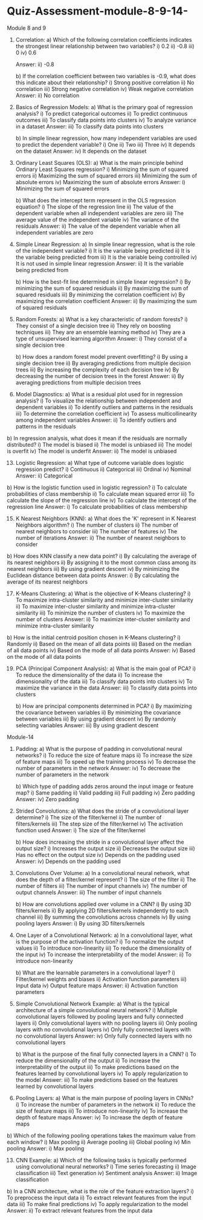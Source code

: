 # Quiz-Assessment-module-8-9-14-
Module 8 and 9

1. Correlation:
   a) Which of the following correlation coefficients indicates the strongest linear relationship between two variables?
      i) 0.2
      ii) -0.8
      iii) 0
      iv) 0.6
   
   Answer:       ii) -0.8
   
   b) If the correlation coefficient between two variables is -0.9, what does this indicate about their relationship?
      i) Strong positive correlation
      ii) No correlation
      iii) Strong negative correlation
      iv) Weak negative correlation
   Answer:       ii) No correlation

   
3. Basics of Regression Models:
   a) What is the primary goal of regression analysis?
      i) To predict categorical outcomes
      ii) To predict continuous outcomes
      iii) To classify data points into clusters
      iv) To analyze variance in a dataset
   Answer:       iii) To classify data points into clusters
   
   b) In simple linear regression, how many independent variables are used to predict the dependent variable?
      i) One
      ii) Two
      iii) Three
      iv) It depends on the dataset
   Answer:       iv) It depends on the dataset
   

5. Ordinary Least Squares (OLS):
   a) What is the main principle behind Ordinary Least Squares regression?
      i) Minimizing the sum of squared errors
      ii) Maximizing the sum of squared errors
      iii) Minimizing the sum of absolute errors
      iv) Maximizing the sum of absolute errors
   Answer:       i) Minimizing the sum of squared errors

   b) What does the intercept term represent in the OLS regression equation?
      i) The slope of the regression line
      ii) The value of the dependent variable when all independent variables are zero
      iii) The average value of the independent variable
      iv) The variance of the residuals
   Answer:      ii) The value of the dependent variable when all independent variables are zero

7. Simple Linear Regression:
   a) In simple linear regression, what is the role of the independent variable?
      i) It is the variable being predicted
      ii) It is the variable being predicted from
      iii) It is the variable being controlled
      iv) It is not used in simple linear regression
   Answer:      ii) It is the variable being predicted from
   
   b) How is the best-fit line determined in simple linear regression?
      i) By minimizing the sum of squared residuals
      ii) By maximizing the sum of squared residuals
      iii) By minimizing the correlation coefficient
      iv) By maximizing the correlation coefficient
   Answer:      ii) By maximizing the sum of squared residuals

9. Random Forests:
   a) What is a key characteristic of random forests?
      i) They consist of a single decision tree
      ii) They rely on boosting techniques
      iii) They are an ensemble learning method
      iv) They are a type of unsupervised learning algorithm
   Answer:      i) They consist of a single decision tree
   
   b) How does a random forest model prevent overfitting?
      i) By using a single decision tree
      ii) By averaging predictions from multiple decision trees
      iii) By increasing the complexity of each decision tree
      iv) By decreasing the number of decision trees in the forest
   Answer:      ii) By averaging predictions from multiple decision trees

11. Model Diagnostics:
   a) What is a residual plot used for in regression analysis?
      i) To visualize the relationship between independent and dependent variables
      ii) To identify outliers and patterns in the residuals
      iii) To determine the correlation coefficient
      iv) To assess multicollinearity among independent variables
    Answer:      ii) To identify outliers and patterns in the residuals
    
   b) In regression analysis, what does it mean if the residuals are normally distributed?
      i) The model is biased
      ii) The model is unbiased
      iii) The model is overfit
      iv) The model is underfit
      Answer:      ii) The model is unbiased

13. Logistic Regression:
   a) What type of outcome variable does logistic regression predict?
      i) Continuous
      ii) Categorical
      iii) Ordinal
      iv) Nominal
    Answer:      ii) Categorical
    
   b) How is the logistic function used in logistic regression?
      i) To calculate probabilities of class membership
      ii) To calculate mean squared error
      iii) To calculate the slope of the regression line
      iv) To calculate the intercept of the regression line
    Answer:      i) To calculate probabilities of class membership

15. K Nearest Neighbors (KNN):
   a) What does the 'K' represent in K Nearest Neighbors algorithm?
      i) The number of clusters
      ii) The number of nearest neighbors to consider
      iii) The number of features
      iv) The number of iterations
    Answer:      ii) The number of nearest neighbors to consider
    
   b) How does KNN classify a new data point?
      i) By calculating the average of its nearest neighbors
      ii) By assigning it to the most common class among its nearest neighbors
      iii) By using gradient descent
      iv) By minimizing the Euclidean distance between data points
    Answer:      i) By calculating the average of its nearest neighbors

17. K-Means Clustering:
   a) What is the objective of K-Means clustering?
      i) To maximize intra-cluster similarity and minimize inter-cluster similarity
      ii) To maximize inter-cluster similarity and minimize intra-cluster similarity
      iii) To minimize the number of clusters
      iv) To maximize the number of clusters
    Answer:       ii) To maximize inter-cluster similarity and minimize intra-cluster similarity
    
   b) How is the initial centroid position chosen in K-Means clustering?
      i) Randomly
      ii) Based on the mean of all data points
      iii) Based on the median of all data points
      iv) Based on the mode of all data points
    Answer:      iv) Based on the mode of all data points

19. PCA (Principal Component Analysis):
    a) What is the main goal of PCA?
       i) To reduce the dimensionality of the data
       ii) To increase the dimensionality of the data
       iii) To classify data points into clusters
       iv) To maximize the variance in the data
    Answer:       iii) To classify data points into clusters
    
    b) How are principal components determined in PCA?
       i) By maximizing the covariance between variables
       ii) By minimizing the covariance between variables
       iii) By using gradient descent
       iv) By randomly selecting variables
    Answer:       iii) By using gradient descent

Module-14

1. Padding:
   a) What is the purpose of padding in convolutional neural networks?
      i) To reduce the size of feature maps
      ii) To increase the size of feature maps
      iii) To speed up the training process
      iv) To decrease the number of parameters in the network
   Answer:      iv) To decrease the number of parameters in the network
   
   b) Which type of padding adds zeros around the input image or feature map?
      i) Same padding
      ii) Valid padding
      iii) Full padding
      iv) Zero padding
   Answer:      iv) Zero padding

3. Strided Convolutions:
   a) What does the stride of a convolutional layer determine?
      i) The size of the filter/kernel
      ii) The number of filters/kernels
      iii) The step size of the filter/kernel
      iv) The activation function used
   Answer:      i) The size of the filter/kernel
   
   b) How does increasing the stride in a convolutional layer affect the output size?
      i) Increases the output size
      ii) Decreases the output size
      iii) Has no effect on the output size
      iv) Depends on the padding used
   Answer:      iv) Depends on the padding used

5. Convolutions Over Volume:
   a) In a convolutional neural network, what does the depth of a filter/kernel represent?
      i) The size of the filter
      ii) The number of filters
      iii) The number of input channels
      iv) The number of output channels
   Answer:      iii) The number of input channels
   
   b) How are convolutions applied over volume in a CNN?
      i) By using 3D filters/kernels
      ii) By applying 2D filters/kernels independently to each channel
      iii) By summing the convolutions across channels
      iv) By using pooling layers
   Answer:      i) By using 3D filters/kernels

7. One Layer of a Convolutional Network:
   a) In a convolutional layer, what is the purpose of the activation function?
      i) To normalize the output values
      ii) To introduce non-linearity
      iii) To reduce the dimensionality of the input
      iv) To increase the interpretability of the model
   Answer:      ii) To introduce non-linearity
   
   b) What are the learnable parameters in a convolutional layer?
      i) Filter/kernel weights and biases
      ii) Activation function parameters
      iii) Input data
      iv) Output feature maps
   Answer:      ii) Activation function parameters

9. Simple Convolutional Network Example:
   a) What is the typical architecture of a simple convolutional neural network?
      i) Multiple convolutional layers followed by pooling layers and fully connected layers
      ii) Only convolutional layers with no pooling layers
      iii) Only pooling layers with no convolutional layers
      iv) Only fully connected layers with no convolutional layers
   Answer:      iv) Only fully connected layers with no convolutional layers
   
   b) What is the purpose of the final fully connected layers in a CNN?
      i) To reduce the dimensionality of the output
      ii) To increase the interpretability of the output
      iii) To make predictions based on the features learned by convolutional layers
      iv) To apply regularization to the model
   Answer:      iii) To make predictions based on the features learned by convolutional layers

11. Pooling Layers:
   a) What is the main purpose of pooling layers in CNNs?
      i) To increase the number of parameters in the network
      ii) To reduce the size of feature maps
      iii) To introduce non-linearity
      iv) To increase the depth of feature maps
    Answer:      iv) To increase the depth of feature maps
    
   b) Which of the following pooling operations takes the maximum value from each window?
      i) Max pooling
      ii) Average pooling
      iii) Global pooling
      iv) Min pooling
    Answer:      i) Max pooling

13. CNN Example:
   a) Which of the following tasks is typically performed using convolutional neural networks?
      i) Time series forecasting
      ii) Image classification
      iii) Text generation
      iv) Sentiment analysis
    Answer:      ii) Image classification
   
   b) In a CNN architecture, what is the role of the feature extraction layers?
      i) To preprocess the input data
      ii) To extract relevant features from the input data
      iii) To make final predictions
      iv) To apply regularization to the model
    Answer: ii) To extract relevant features from the input data

